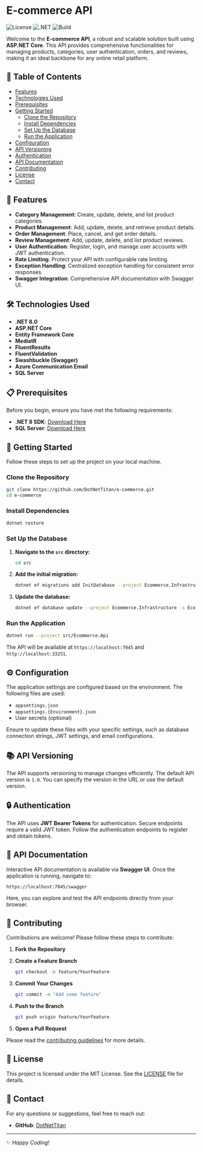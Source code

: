 # E-commerce API

![License](https://img.shields.io/badge/License-MIT-blue.svg)
![.NET](https://img.shields.io/badge/.NET-8.0-blue.svg)
![Build](https://img.shields.io/badge/build-passing-brightgreen.svg)

Welcome to the **E-commerce API**, a robust and scalable solution built using **ASP.NET Core**. This API provides comprehensive functionalities for managing products, categories, user authentication, orders, and reviews, making it an ideal backbone for any online retail platform.

## 🚀 Table of Contents

- [Features](#features)
- [Technologies Used](#technologies-used)
- [Prerequisites](#prerequisites)
- [Getting Started](#getting-started)
  - [Clone the Repository](#clone-the-repository)
  - [Install Dependencies](#install-dependencies)
  - [Set Up the Database](#set-up-the-database)
  - [Run the Application](#run-the-application)
- [Configuration](#configuration)
- [API Versioning](#api-versioning)
- [Authentication](#authentication)
- [API Documentation](#api-documentation)
- [Contributing](#contributing)
- [License](#license)
- [Contact](#contact)

## 🎯 Features

- **Category Management**: Create, update, delete, and list product categories.
- **Product Management**: Add, update, delete, and retrieve product details.
- **Order Management**: Place, cancel, and get order details.
- **Review Management**: Add, update, delete, and list product reviews.
- **User Authentication**: Register, login, and manage user accounts with JWT authentication.
- **Rate Limiting**: Protect your API with configurable rate limiting.
- **Exception Handling**: Centralized exception handling for consistent error responses.
- **Swagger Integration**: Comprehensive API documentation with Swagger UI.

## 🛠 Technologies Used

- **.NET 8.0**
- **ASP.NET Core**
- **Entity Framework Core**
- **MediatR**
- **FluentResults**
- **FluentValidation**
- **Swashbuckle (Swagger)**
- **Azure Communication Email**
- **SQL Server**

## 📋 Prerequisites

Before you begin, ensure you have met the following requirements:

- **.NET 8 SDK**: [Download Here](https://dotnet.microsoft.com/download/dotnet/8.0)
- **SQL Server**: [Download Here](https://www.microsoft.com/en-us/sql-server/sql-server-downloads)

## 🚀 Getting Started

Follow these steps to set up the project on your local machine.

### Clone the Repository

```sh
git clone https://github.com/DotNetTitan/e-commerce.git
cd e-commerce
```

### Install Dependencies

```sh
dotnet restore
```

### Set Up the Database

1. **Navigate to the `src` directory:**

    ```sh
    cd src
    ```

2. **Add the initial migration:**

    ```sh
    dotnet ef migrations add InitDatabase --project Ecommerce.Infrastructure -s Ecommerce.Api -c ApplicationDbContext
    ```

3. **Update the database:**

    ```sh
    dotnet ef database update --project Ecommerce.Infrastructure -s Ecommerce.Api -c ApplicationDbContext
    ```

### Run the Application

```sh
dotnet run --project src/Ecommerce.Api
```

The API will be available at `https://localhost:7045` and `http://localhost:33251`.

## ⚙️ Configuration

The application settings are configured based on the environment. The following files are used:

- `appsettings.json`
- `appsettings.{Environment}.json`
- User secrets (optional)

Ensure to update these files with your specific settings, such as database connection strings, JWT settings, and email configurations.

## 📚 API Versioning

The API supports versioning to manage changes efficiently. The default API version is `1.0`. You can specify the version in the URL or use the default version.

## 🔒 Authentication

The API uses **JWT Bearer Tokens** for authentication. Secure endpoints require a valid JWT token. Follow the authentication endpoints to register and obtain tokens.

## 📄 API Documentation

Interactive API documentation is available via **Swagger UI**. Once the application is running, navigate to:

```
https://localhost:7045/swagger
```

Here, you can explore and test the API endpoints directly from your browser.

## 🤝 Contributing

Contributions are welcome! Please follow these steps to contribute:

1. **Fork the Repository**
2. **Create a Feature Branch**

    ```sh
    git checkout -b feature/YourFeature
    ```

3. **Commit Your Changes**

    ```sh
    git commit -m "Add some feature"
    ```

4. **Push to the Branch**

    ```sh
    git push origin feature/YourFeature
    ```

5. **Open a Pull Request**

Please read the [contributing guidelines](CONTRIBUTING.md) for more details.

## 📝 License

This project is licensed under the MIT License. See the [LICENSE](LICENSE.txt) file for details.

## 📧 Contact

For any questions or suggestions, feel free to reach out:

- **GitHub**: [DotNetTitan](https://github.com/DotNetTitan)

---

✨ *Happy Coding!*
